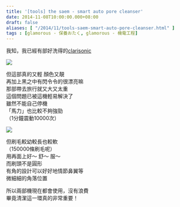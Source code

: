 ```yaml
---
title: '[tools] the saem - smart auto pore cleanser'
date: 2014-11-08T10:00:00.000+08:00
draft: false
aliases: [ "/2014/11/tools-saem-smart-auto-pore-cleanser.html" ]
tags : [glamorous - 保養おたく, glamorous - 機電工程]
---
```


我知，我已經有部好洗得的[clarisonic](https://hidie.net/clarisonic/)  

![](/images/thesaemauto1.jpg)

但這部真的又輕 顏色又靚  
再加上黑之中有閃令令的很漂亮嘛  
那部帶去旅行就又大又太重  
這個問題已被這機輕易解決了  
雖然不能自己停機  
「馬力」也比較不夠強勁  
（1分鐘震動10000次）  

![](/images/thesaemauto.jpg)

但刷毛較幼較長也較軟  
（150000條刷毛呢）  
用再面上好～ 舒～ 服～  
而刷頭不是圓形  
有角的設計可以好好地情節鼻翼等  
微細細的角落位置  
  
所以兩部機現在都會使用，沒有浪費  
畢竟清潔這一環真的非常重要！
